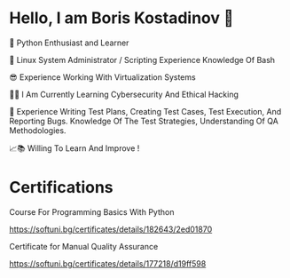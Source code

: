 # Hello, I am Boris Kostadinov 👋

🐍 Python Enthusiast and Learner 

🐧 Linux System Administrator / Scripting Experience Knowledge Of Bash

😎 Experience Working With Virtualization Systems

🔐🌐 I Am Currently Learning Cybersecurity And Ethical Hacking

🐞 Experience Writing Test Plans, Creating Test Cases, Test Execution, And Reporting Bugs. Knowledge Of The Test Strategies, Understanding Of QA Methodologies.

📈📚 Willing To Learn And Improve !


# Certifications
Course For Programming Basics With Python

https://softuni.bg/certificates/details/182643/2ed01870

Certificate for Manual Quality Assurance

https://softuni.bg/certificates/details/177218/d19ff598

